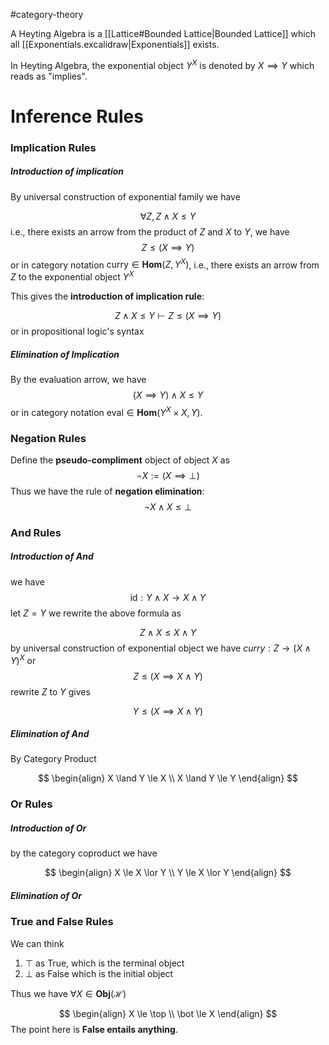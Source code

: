 #category-theory 

A Heyting Algebra is a [[Lattice#Bounded Lattice|Bounded Lattice]] which all [[Exponentials.excalidraw|Exponentials]] exists.

In Heyting Algebra, the exponential object $Y^X$ is denoted by $X \implies Y$  which reads as "implies". 

# Inference Rules

### Implication Rules

##### Introduction of implication

By universal construction of exponential family we have 

$$
\forall Z, Z \land X \le Y
$$
i.e., there exists an arrow from the product of $Z$ and $X$ to $Y$, we have
$$
  Z \le (X \implies Y)
$$
or in category notation $\text{curry} \in \mathbf{Hom}(Z, Y^X)$, i.e., there exists an arrow from $Z$ to the exponential object $Y^X$

This gives the **introduction of implication rule**:

$$
  Z\land X \le Y \vdash Z \le (X\implies Y)
$$
or in propositional logic's syntax


##### Elimination of Implication

By the evaluation arrow, we have
$$
(X\implies Y) \land X \le Y
$$
or in category notation $\text{eval}\in \mathbf{Hom} (Y^X \times X, Y)$.


### Negation Rules

Define the **pseudo-compliment** object of object $X$ as 
$$
\neg X := (X \implies \bot)
$$
Thus we have the rule of **negation elimination**:
$$
\neg X \land X \le \bot
$$

### And Rules

##### Introduction of And

we have 
$$\text{id} : Y\land X \to X\land Y$$
let $Z=Y$ we rewrite the above formula as 

$$
Z \land X \le  X\land Y
$$
by universal construction of exponential object we have $curry: Z \to (X\land Y)^X$ or
$$
Z \le (X \implies X \land Y)
$$
rewrite $Z$ to $Y$ gives 

$$
Y \le (X \implies X \land Y)
$$

##### Elimination of And

By Category Product

$$
\begin{align}
X \land Y \le X \\
X \land Y \le Y
\end{align}
$$

### Or Rules

##### Introduction of Or
by the category coproduct we have

$$
\begin{align}
X \le X \lor Y \\
Y \le X \lor Y
\end{align}
$$

##### Elimination of Or



### True and False Rules

We can think 
1. $\top$ as True, which is the terminal object
2. $\bot$ as False which is the initial object

Thus we have $\forall X \in \mathbf{Obj}(\mathscr H)$

$$
\begin{align}
X \le \top \\
\bot \le X
\end{align}
$$
The point here is **False entails anything**.


